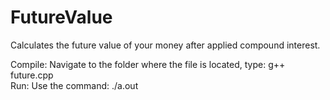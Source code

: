 # FutureValue
Calculates the future value of your money after applied compound interest.

Compile: Navigate to the folder where the file is located, type: g++ future.cpp <br>
Run: Use the command: ./a.out
